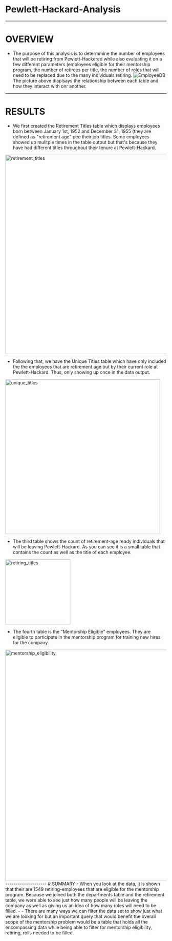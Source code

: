 # Pewlett-Hackard-Analysis
-----------------
# OVERVIEW
- The purpose of this analysis is to determmine the number of employees that will be retiring from Pewlett-Hackered while also evaluating it on a few different parameters (employees eligible for their mentorship program, the number of retirees per title, the number of roles that will need to be replaced due to the many individuals retiring.
![EmployeeDB](https://user-images.githubusercontent.com/107223178/187565163-d5ac7b7a-925b-499c-9db4-3354a684f221.png)
The picture above diaplsays the relationship between each table and how they interact with onr another.
------------------
# RESULTS
- We first created the Retirement Titles table which displays employees born between January 1st, 1952 and December 31, 1955 (they are defined as "retirement age" pee their job titles. Some employees showed up mulitple times in the table output but that's because they have had different titles throughout their tenure at Pewlett-Hackard.
<img width="622" alt="retirement_titles" src="https://user-images.githubusercontent.com/107223178/187565705-69e790b3-3189-4c45-ba38-d55408230aba.png">

- Following that, we have the Unique Titles table which have only included the the employees that are retirement age but by their current role at Pewlett-Hackard. Thus, only showing up once in the data output.

<img width="483" alt="unique_titles" src="https://user-images.githubusercontent.com/107223178/188023364-8caf285e-91aa-437c-8706-80027452095b.png">

- The third table shows the count of retirement-age ready individuals that will be leaving Pewlett-Hackard. As you can see it is a small table that contains the count as well as the title of each employee.

<img width="203" alt="retiring_titles" src="https://user-images.githubusercontent.com/107223178/188023421-281081c6-6061-432d-a268-07c3345f7f1c.png">

- The fourth table is the "Mentorship Eligible" employees. They are eligible to participate in the mentorship program for training new hires for the company.

<img width="722" alt="mentorship_eligibility" src="https://user-images.githubusercontent.com/107223178/188023181-4b093f50-b428-4d9c-9db3-d23bf544677f.png">
--------------------
# SUMMARY
- When you look at the data, it is shown that their are 1549 retiring-employees that are eligible for the mentorship program. Because we joined both the departments table and the retirement table, we were able to see just how many people will be leaving the company as well as giving us an idea of how many roles will need to be filled.
- - There are many ways we can filter the data set to show just what we are looking for but an important query that would benefit the overall scope of the mentorship problem would be a table that holds all the encompassing data while being able to filter for mentorship eligibility, retiring, rolls needed to be filled.
